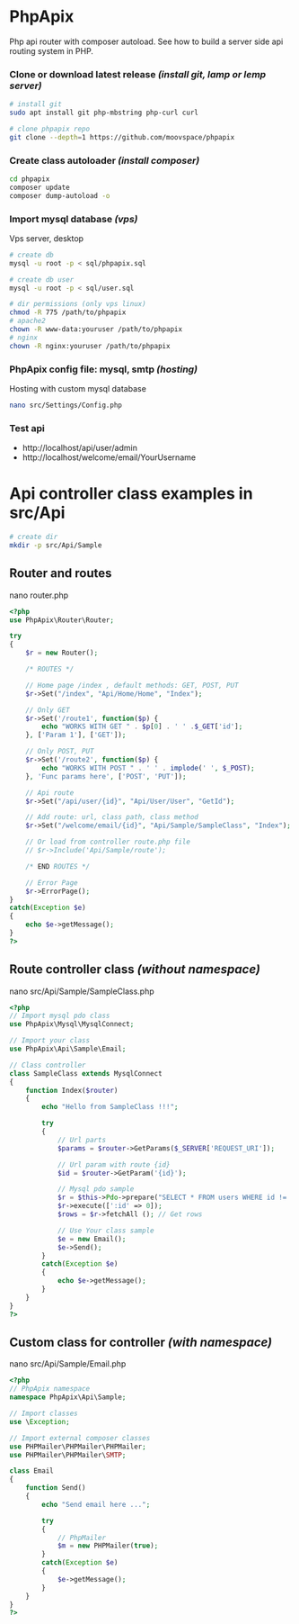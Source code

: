 # PhpApix
Php api router with composer autoload. See how to build a server side api routing system in PHP.

### Clone or download latest release ***(install git, lamp or lemp server)***
```bash
# install git
sudo apt install git php-mbstring php-curl curl

# clone phpapix repo
git clone --depth=1 https://github.com/moovspace/phpapix
```

### Create class autoloader ***(install composer)***
```bash
cd phpapix
composer update
composer dump-autoload -o
```

### Import mysql database ***(vps)***
Vps server, desktop
```bash
# create db
mysql -u root -p < sql/phpapix.sql

# create db user
mysql -u root -p < sql/user.sql

# dir permissions (only vps linux)
chmod -R 775 /path/to/phpapix
# apache2
chown -R www-data:youruser /path/to/phpapix
# nginx
chown -R nginx:youruser /path/to/phpapix
```

### PhpApix config file: mysql, smtp ***(hosting)***
Hosting with custom mysql database
```bash
nano src/Settings/Config.php
```

### Test api
 - http://localhost/api/user/admin
 - http://localhost/welcome/email/YourUsername


# Api controller class examples in src/Api
```bash
# create dir
mkdir -p src/Api/Sample
```

## Router and routes
nano router.php
```php
<?php
use PhpApix\Router\Router;

try
{
    $r = new Router();

    /* ROUTES */

    // Home page /index , default methods: GET, POST, PUT
    $r->Set("/index", "Api/Home/Home", "Index");

    // Only GET
    $r->Set('/route1', function($p) {
        echo "WORKS WITH GET " . $p[0] . ' ' .$_GET['id'];
    }, ['Param 1'], ['GET']);

    // Only POST, PUT
    $r->Set('/route2', function($p) {
        echo "WORKS WITH POST " . ' ' . implode(' ', $_POST);
    }, 'Func params here', ['POST', 'PUT']);

    // Api route
    $r->Set("/api/user/{id}", "Api/User/User", "GetId");

    // Add route: url, class path, class method
    $r->Set("/welcome/email/{id}", "Api/Sample/SampleClass", "Index");

    // Or load from controller route.php file
    // $r->Include('Api/Sample/route');

	/* END ROUTES */

	// Error Page
    $r->ErrorPage();
}
catch(Exception $e)
{
    echo $e->getMessage();
}
?>
```

## Route controller class ***(without namespace)***
nano src/Api/Sample/SampleClass.php
```php
<?php
// Import mysql pdo class
use PhpApix\Mysql\MysqlConnect;

// Import your class
use PhpApix\Api\Sample\Email;

// Class controller
class SampleClass extends MysqlConnect
{
	function Index($router)
	{
		echo "Hello from SampleClass !!!";

		try
		{
			// Url parts
			$params = $router->GetParams($_SERVER['REQUEST_URI']);

			// Url param with route {id}
			$id = $router->GetParam('{id}');

			// Mysql pdo sample
			$r = $this->Pdo->prepare("SELECT * FROM users WHERE id != :id");
			$r->execute([':id' => 0]);
			$rows = $r->fetchAll (); // Get rows

			// Use Your class sample
			$e = new Email();
			$e->Send();
		}
		catch(Exception $e)
		{
			echo $e->getMessage();
		}
	}
}
?>
```

## Custom class for controller ***(with namespace)***
nano src/Api/Sample/Email.php
```php
<?php
// PhpApix namespace
namespace PhpApix\Api\Sample;

// Import classes
use \Exception;

// Import external composer classes
use PHPMailer\PHPMailer\PHPMailer;
use PHPMailer\PHPMailer\SMTP;

class Email
{
	function Send()
	{
		echo "Send email here ...";

		try
		{
			// PhpMailer
			$m = new PHPMailer(true);
		}
		catch(Exception $e)
		{
		    $e->getMessage();
		}
	}
}
?>
```